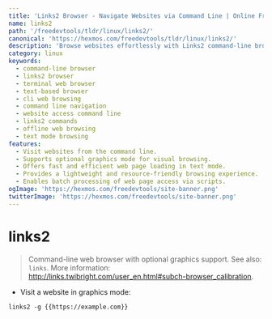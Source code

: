 ```yaml
---
title: 'Links2 Browser - Navigate Websites via Command Line | Online Free DevTools by Hexmos'
name: links2
path: '/freedevtools/tldr/linux/links2/'
canonical: 'https://hexmos.com/freedevtools/tldr/linux/links2/'
description: 'Browse websites effortlessly with Links2 command-line browser.  Access web pages quickly and efficiently using the command line interface. Free online tool, no registration required.'
category: linux
keywords:
  - command-line browser
  - links2 browser
  - terminal web browser
  - text-based browser
  - cli web browsing
  - command line navigation
  - website access command line
  - links2 commands
  - offline web browsing
  - text mode browsing
features:
  - Visit websites from the command line.
  - Supports optional graphics mode for visual browsing.
  - Offers fast and efficient web page loading in text mode.
  - Provides a lightweight and resource-friendly browsing experience.
  - Enables batch processing of web page access via scripts.
ogImage: 'https://hexmos.com/freedevtools/site-banner.png'
twitterImage: 'https://hexmos.com/freedevtools/site-banner.png'
---
```


# links2

> Command-line web browser with optional graphics support.
> See also: `links`.
> More information: <http://links.twibright.com/user_en.html#subch-browser_calibration>.

- Visit a website in graphics mode:

`links2 -g {{https://example.com}}`

